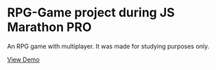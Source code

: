 # RPG-Game project during JS Marathon PRO

An RPG game with multiplayer. It was made for studying purposes only.

[View Demo](https://rpgjsmarathon.herokuapp.com)

